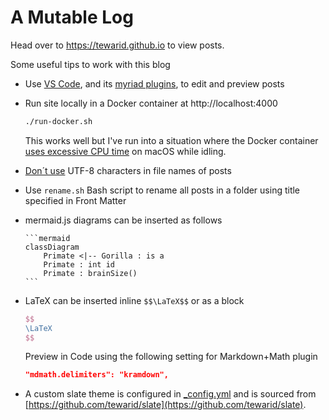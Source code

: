 # A Mutable Log

Head over to https://tewarid.github.io to view posts.

Some useful tips to work with this blog

* Use [VS Code](_posts\2017\2017-12-04-word-to-markdown-using-pandoc.md#markdown-editor), and its [myriad plugins](.vscode/extensions.json), to edit and preview posts

* Run site locally in a Docker container at http://localhost:4000

  ```bash
  ./run-docker.sh
  ```

  This works well but I've run into a situation where the Docker container [uses excessive CPU time](https://github.com/docker/for-mac/issues/1759) on macOS while idling.

* [Don´t use](https://github.com/jekyll/jekyll/issues/429) UTF-8 characters in file names of posts

* Use `rename.sh` Bash script to rename all posts in a folder using title specified in Front Matter

* mermaid.js diagrams can be inserted as follows

  ````text
  ```mermaid
  classDiagram
      Primate <|-- Gorilla : is a
      Primate : int id
      Primate : brainSize()
  ```
  ````

* LaTeX can be inserted inline `$$\LaTeX$$` or as a block

  ```latex
  $$
  \LaTeX
  $$
  ```

  Preview in Code using the following setting for Markdown+Math plugin

  ```json
  "mdmath.delimiters": "kramdown",
  ```

* A custom slate theme is configured in [_config.yml](_config.yml) and is sourced from [https://github.com/tewarid/slate](https://github.com/tewarid/slate).
